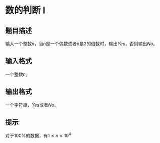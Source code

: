 # 数的判断 I

## 题目描述

输入一个整数$n$，当$n$是一个偶数或者$n$是$3$的倍数时，输出$Yes$，否则输出$No$。

## 输入格式

一个整数$n$。

## 输出格式

一个字符串，$Yes$或者$No$。

## 提示

对于$100\%$的数据，有$1 \leq n \leq 10^4$